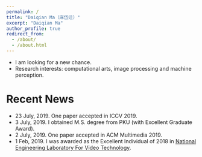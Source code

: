 ```yaml
---
permalink: /
title: "Daiqian Ma（麻岱迁）"
excerpt: "Daiqian Ma"
author_profile: true
redirect_from: 
  - /about/
  - /about.html
---
```


* I am looking for a new chance.
* Research interests: computational arts, image processing and machine perception.


# Recent News
* 23 July, 2019. One paper accepted in ICCV 2019.
* 3 July, 2019. I obtained M.S. degree from PKU (with Excellent Graduate Award).
* 2 July, 2019. One paper accepted in ACM Multimedia 2019.
* 1 Feb, 2019. I was awarded as the Excellent Individual of 2018 in [National Engineering Laboratory For Video Technology](http://idm.pku.edu.cn/).
